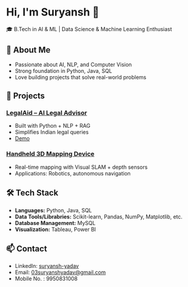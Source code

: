 # Hi, I'm Suryansh 👋  
🎓 B.Tech in AI & ML | Data Science & Machine Learning Enthusiast  

## 🚀 About Me
- Passionate about AI, NLP, and Computer Vision  
- Strong foundation in Python, Java, SQL  
- Love building projects that solve real-world problems  

## 🔨 Projects
### [LegalAid – AI Legal Advisor](https://drive.google.com/drive/folders/1ybDwuKrMcmTMt1JvlWKYrpSbD5oXqWoh )
- Built with Python + NLP + RAG  
- Simplifies Indian legal queries  
- [Demo](https://legalai-frontend.vercel.app/)

### [Handheld 3D Mapping Device](https://drive.google.com/drive/folders/1AMc0FleISyV0Kg0hYHuGweqFWFeK-Ze_)
- Real-time mapping with Visual SLAM + depth sensors  
- Applications: Robotics, autonomous navigation  

## 🛠️ Tech Stack
- **Languages:** Python, Java, SQL  
- **Data Tools/Librabries:** Scikit-learn, Pandas, NumPy, Matplotlib, etc.  
- **Database Management:** MySQL  
- **Visualization:** Tableau, Power BI  

## 📫 Contact
- LinkedIn: [suryansh-yadav](https://www.linkedin.com/in/suryansh-yadav-04aa512a8)  
- Email: 03suryanshyadav@gmail.com
- Mobile No. : 9950831008
